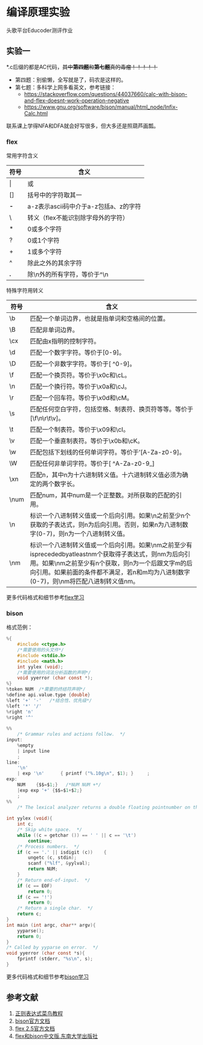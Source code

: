 # 编译原理实验

头歌平台Educoder测评作业

## 实验一

*.c后缀的都是AC代码，~~其中**第四题**和**第七题**真的毒瘤！！！！！~~

- 第四题：别偷懒，全写就是了，码农是这样的。
- 第七题：多科学上网多看英文，参考链接：
  - https://stackoverflow.com/questions/44037660/calc-with-bison-and-flex-doesnt-work-operation-negative
  - https://www.gnu.org/software/bison/manual/html_node/Infix-Calc.html

联系课上学得NFA和DFA就会好写很多，但大多还是照葫芦画瓢。

### flex

常用字符含义

| 符号  | 含义                                  |
| ----- | ------------------------------------- |
| \|    | 或                                    |
| []    | 括号中的字符取其一                    |
| **-** | a-z表示ascii码中介于a-z包括a、z的字符 |
| \     | 转义（flex不能识别除字母外的字符）    |
| *     | 0或多个字符                           |
| ?     | 0或1个字符                            |
| +     | 1或多个字符                           |
| ^     | 除此之外的其余字符                    |
| **.** | 除\n外的所有字符，等价于^\n           |

特殊字符用转义

| 符号 | 含义                                                         |
| ---- | ------------------------------------------------------------ |
| \b   | 匹配一个单词边界，也就是指单词和空格间的位置。               |
| \B   | 匹配非单词边界。                                             |
| \cx  | 匹配由x指明的控制字符。                                      |
| \d   | 匹配一个数字字符。等价于[0-9]。                              |
| \D   | 匹配一个非数字字符。等价于[ ^0-9]。                          |
| \f   | 匹配一个换页符。等价于\x0c和\cL。                            |
| \n   | 匹配一个换行符。等价于\x0a和\cJ。                            |
| \r   | 匹配一个回车符。等价于\x0d和\cM。                            |
| \s   | 匹配任何空白字符，包括空格、制表符、换页符等等。等价于[\f\n\r\t\v]。 |
| \t   | 匹配一个制表符。等价于\x09和\cI。                            |
| \v   | 匹配一个垂直制表符。等价于\x0b和\cK。                        |
| \w   | 匹配包括下划线的任何单词字符。等价于’[A-Za-z0-9]。           |
| \W   | 匹配任何非单词字符。等价于[ ^A-Za-z0-9_]                     |
| \xn  | 匹配n，其中n为十六进制转义值。十六进制转义值必须为确定的两个数字长。 |
| \num | 匹配num，其中num是一个正整数。对所获取的匹配的引用。         |
| \n   | 标识一个八进制转义值或一个后向引用。如果\n之前至少n个获取的子表达式，则n为后向引用。否则，如果n为八进制数字(0-7)，则n为一个八进制转义值。 |
| \nm  | 标识一个八进制转义值或一个后向引用。如果\nm之前至少有isprecededbyatleastnm个获取得子表达式，则nm为后向引用。如果\nm之前至少有n个获取，则n为一个后跟文字m的后向引用。如果前面的条件都不满足，若n和m均为八进制数字(0-7)，则\nm将匹配八进制转义值nm。 |

更多代码格式和细节参考[flex学习](https://github.com/ferapontqiezi/CompilerDesign/blob/main/Ex1/Flex%E5%AD%A6%E4%B9%A0.md)

### bison

格式范例：

```c
%{
    #include <ctype.h>
    /*需要使用的头文件*/
    #include <stdio.h> 
    #include <math.h>  
    int yylex (void);
    /*需要使用的词法分析函数的声明*/ 
    void yyerror (char const *);
%}
%token NUM  /*需要的终结符声明*/
%define api.value.type {double}
%left '+' '-'   /*结合性、优先级*/
%left '*' '/'
%right 'n'
%right '^'
    
%%
    /* Grammar rules and actions follow.  */
input: 
	%empty
    | input line    
    ;
line:  
	'\n' 
    | exp '\n'      { printf ("%.10g\n", $1); }     ;
exp:  
	NUM    {$$=$1;}   /*NUM NUM +*/  
	|exp exp '+' {$$=$1+$2;}    
	;
%%
    /* The lexical analyzer returns a double floating pointnumber on the stack and the token NUM, or the numeric codeof the character read if not a number.  It skips all blanks and tabs, and returns 0 for end-of-input.  */
    
int yylex (void){ 
    int c; 
    /* Skip white space.  */ 
    while ((c = getchar ()) == ' ' || c == '\t')    
        continue;  
    /* Process numbers.  */  
    if (c == '.' || isdigit (c))    {    
        ungetc (c, stdin);    
        scanf ("%lf", &yylval);    
        return NUM; 
    } 
    /* Return end-of-input.  */
    if (c == EOF)   
        return 0;
    if (c == '!')    
        return 0;
    /* Return a single char.  */  
    return c;
}
int main (int argc, char** argv){ 
    yyparse();   
    return 0;
}
/* Called by yyparse on error.  */
void yyerror (char const *s){ 
    fprintf (stderr, "%s\n", s);
}
```

更多代码格式和细节参考[bison学习](https://github.com/ferapontqiezi/CompilerDesign/blob/main/Ex1/Bison%E5%AD%A6%E4%B9%A0.md)

## 参考文献

1. [正则表达式菜鸟教程](https://www.runoob.com/regexp/regexp-metachar.html)
2. [bison官方文档](https://www.gnu.org/software/bison/manual/bison.html#Infix-Calc)
3. [flex 2.5官方文档](https://github.com/ferapontqiezi/CompilerDesign/blob/main/flex25.pdf)
4. [flex和bison中文版.东南大学出版社](https://github.com/ferapontqiezi/CompilerDesign/blob/main/flex%E4%B8%8Ebison%20%E4%B8%AD%E6%96%87%E7%89%88%20%E7%AC%AC%E4%BA%8C%E7%89%88%20%E9%AB%98%E6%B8%85.pdf)

